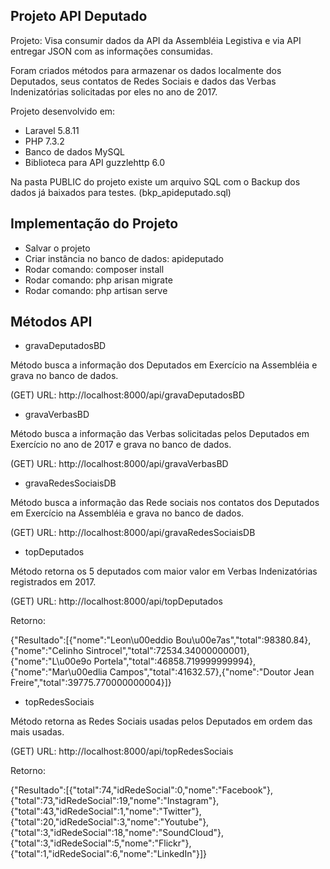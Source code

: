## Projeto API Deputado

Projeto:
Visa consumir dados da API da Assembléia Legistiva e via API entregar JSON com as informações consumidas.

Foram criados métodos para armazenar os dados localmente dos Deputados, seus contatos de Redes Sociais e dados das Verbas Indenizatórias solicitadas por eles no ano de 2017.

Projeto desenvolvido em:

- Laravel 5.8.11
- PHP 7.3.2
- Banco de dados MySQL
- Biblioteca para API guzzlehttp 6.0

Na pasta PUBLIC do projeto existe um arquivo SQL com o Backup dos dados já baixados para testes. (bkp_apideputado.sql)

## Implementação do Projeto

- Salvar o projeto
- Criar instância no banco de dados: apideputado
- Rodar comando: composer install
- Rodar comando: php arisan migrate
- Rodar comando: php artisan serve

## Métodos API

- gravaDeputadosBD

Método busca a informação dos Deputados em Exercício na Assembléia e grava no banco de dados.

(GET) URL: http://localhost:8000/api/gravaDeputadosBD

- gravaVerbasBD

Método busca a informação das Verbas solicitadas pelos Deputados em Exercício no ano de 2017 e grava no banco de dados.

(GET) URL: http://localhost:8000/api/gravaVerbasBD

- gravaRedesSociaisDB

Método busca a informação das Rede sociais nos contatos dos Deputados em Exercício na Assembléia e grava no banco de dados.

(GET) URL: http://localhost:8000/api/gravaRedesSociaisDB

- topDeputados

Método retorna os 5 deputados com maior valor em Verbas Indenizatórias registrados em 2017.

(GET) URL: http://localhost:8000/api/topDeputados

Retorno:

{"Resultado":[{"nome":"Leon\u00eddio Bou\u00e7as","total":98380.84},{"nome":"Celinho Sintrocel","total":72534.34000000001},{"nome":"L\u00e9o Portela","total":46858.719999999994},{"nome":"Mar\u00edlia Campos","total":41632.57},{"nome":"Doutor Jean Freire","total":39775.770000000004}]}

- topRedesSociais

Método retorna as Redes Sociais usadas pelos Deputados em ordem das mais usadas.

(GET) URL: http://localhost:8000/api/topRedesSociais

Retorno:

{"Resultado":[{"total":74,"idRedeSocial":0,"nome":"Facebook"},{"total":73,"idRedeSocial":19,"nome":"Instagram"},{"total":43,"idRedeSocial":1,"nome":"Twitter"},{"total":20,"idRedeSocial":3,"nome":"Youtube"},{"total":3,"idRedeSocial":18,"nome":"SoundCloud"},{"total":3,"idRedeSocial":5,"nome":"Flickr"},{"total":1,"idRedeSocial":6,"nome":"LinkedIn"}]}

